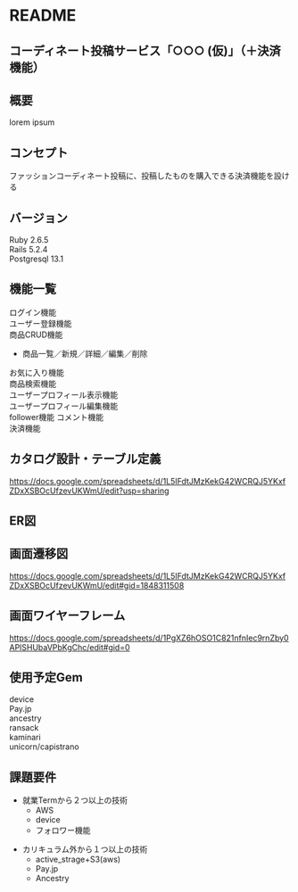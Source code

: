 # README

## コーディネート投稿サービス「○○○ (仮)」（＋決済機能）　

## 概要
lorem ipsum

## コンセプト
ファッションコーディネート投稿に、投稿したものを購入できる決済機能を設ける

## バージョン
Ruby 2.6.5  
Rails 5.2.4  
Postgresql 13.1  

## 機能一覧  
ログイン機能  
ユーザー登録機能  
商品CRUD機能
- 商品一覧／新規／詳細／編集／削除  

お気に入り機能  
商品検索機能  
ユーザープロフィール表示機能  
ユーザープロフィール編集機能  
follower機能 
コメント機能  
決済機能  

## カタログ設計・テーブル定義
https://docs.google.com/spreadsheets/d/1L5IFdtJMzKekG42WCRQJ5YKxfZDxXSBOcUfzevUKWmU/edit?usp=sharing

## ER図

## 画面遷移図
https://docs.google.com/spreadsheets/d/1L5IFdtJMzKekG42WCRQJ5YKxfZDxXSBOcUfzevUKWmU/edit#gid=1848311508

## 画面ワイヤーフレーム
https://docs.google.com/spreadsheets/d/1PgXZ6hOSO1C821nfnIec9rnZby0APlSHUbaVPbKgChc/edit#gid=0

## 使用予定Gem

device  
Pay.jp  
ancestry  
ransack  
kaminari  
unicorn/capistrano  

## 課題要件
* 就業Termから２つ以上の技術  
  * AWS
  * device
  * フォロワー機能  
  
- カリキュラム外から１つ以上の技術  
  - active_strage+S3(aws)
  - Pay.jp
  - Ancestry
  
